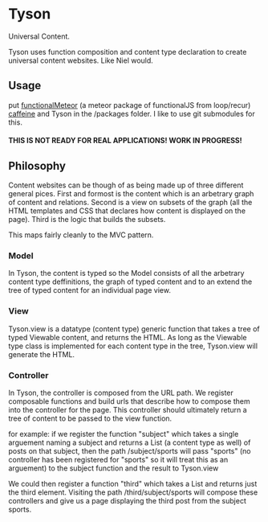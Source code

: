 # Tyson

Universal Content.

Tyson uses function composition and content type declaration to create universal
content websites. Like Niel would.

## Usage
put [functionalMeteor](https://github.com/jessebmiller/functionalMeteor) (a meteor package of functionalJS from loop/recur) [caffeine](https://github.com/jessebmiller/caffeine) and Tyson in the /packages folder. I like to use git submodules for this.

#### THIS IS NOT READY FOR REAL APPLICATIONS! WORK IN PROGRESS!

## Philosophy
Content websites can be though of as being made up of three different general pices. First and formost is the content which is an arbetrary graph of content and relations. Second is a view on subsets of the graph (all the HTML templates and CSS that declares how content is displayed on the page). Third is the logic that builds the subsets.

This maps fairly cleanly to the MVC pattern. 

### Model
In Tyson, the content is typed so the Model consists of all the arbetrary content type deffinitions, the graph of typed content and to an extend the tree of typed content for an individual page view.

### View
Tyson.view is a datatype (content type) generic function that takes a tree of typed Viewable content, and returns the HTML. As long as the Viewable type class is implemented for each content type in the tree, Tyson.view will generate the HTML. 

### Controller
In Tyson, the controller is composed from the URL path. We register composable functions and build urls that describe how to compose them into the controller for the page. This controller should ultimately return a tree of content to be passed to the view function.

for example:
if we register the function "subject" which takes a single arguement naming a subject and returns a List (a content type as well) of posts on that subject, then the path /subject/sports will pass "sports" (no controller has been registered for "sports" so it will treat this as an arguement) to the subject function and the result to Tyson.view

We could then register a function "third" which takes a List and returns just the third element. Visiting the path /third/subject/sports will compose these controllers and give us a page displaying the third post from the subject sports.
